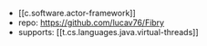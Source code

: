 
- [[c.software.actor-framework]]
- repo: https://github.com/lucav76/Fibry
- supports: [[t.cs.languages.java.virtual-threads]]

